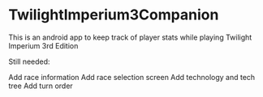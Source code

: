 # TwilightImperium3Companion

This is an android app to keep track of player stats while playing Twilight Imperium 3rd Edition

Still needed:

Add race information
Add race selection screen
Add technology and tech tree
Add turn order
